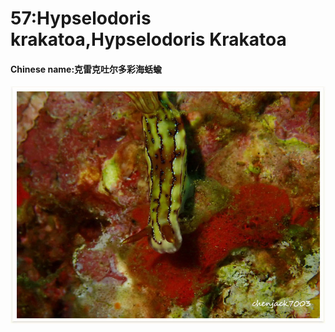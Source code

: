 # 57:Hypselodoris krakatoa,Hypselodoris Krakatoa

#### Chinese name:克雷克吐尔多彩海蛞蝓

![](../../.gitbook/assets/hypselodoris-krakatoa.jpg)

